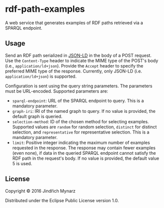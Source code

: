 # rdf-path-examples

A web service that generates examples of RDF paths retrieved via a SPARQL endpoint.

## Usage

Send an RDF path serialized in [JSON-LD](http://json-ld.org) in the body of a POST request. Use the `Content-Type` header to indicate the MIME type of the POST's body (i.e., `application/ld+json`). Provide the `Accept` header to specify the preferred MIME type of the response. Currently, only JSON-LD (i.e. `application/ld+json`) is supported.

Configuration is sent using the query string parameters. The parameters must be URL-encoded. Supported parameters are:

* `sparql-endpoint`: URL of the SPARQL endpoint to query. This is a mandatory parameter.
* `graph-iri`: IRI of the named graph to query. If no value is provided, the default graph is queried.
* `selection-method`: ID of the chosen method for selecting examples. Supported values are `random` for random     selection, `distinct` for distinct selection, and `representative` for representative selection. This is a         mandatory parameter.
* `limit`: Positive integer indicating the maximum number of examples requested in the response. The response may  contain fewer examples (even none), if data in the queried SPARQL endpoint cannot satisfy the RDF path in the      request's body. If no value is provided, the default value 5 is used.

## License

Copyright © 2016 Jindřich Mynarz

Distributed under the Eclipse Public License version 1.0.
